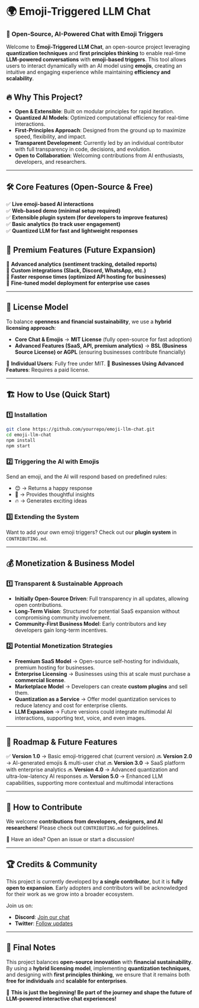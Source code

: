 # 🌍 Emoji-Triggered LLM Chat

### **🚀 Open-Source, AI-Powered Chat with Emoji Triggers**

Welcome to **Emoji-Triggered LLM Chat**, an open-source project leveraging **quantization techniques** and **first principles thinking** to enable real-time **LLM-powered conversations** with **emoji-based triggers**. This tool allows users to interact dynamically with an AI model using **emojis**, creating an intuitive and engaging experience while maintaining **efficiency and scalability**.

## 🔥 **Why This Project?**

- **Open & Extensible**: Built on modular principles for rapid iteration.
- **Quantized AI Models**: Optimized computational efficiency for real-time interactions.
- **First-Principles Approach**: Designed from the ground up to maximize speed, flexibility, and impact.
- **Transparent Development**: Currently led by an individual contributor with full transparency in code, decisions, and evolution.
- **Open to Collaboration**: Welcoming contributions from AI enthusiasts, developers, and researchers.

---

## 🛠️ **Core Features (Open-Source & Free)**

✅ **Live emoji-based AI interactions**\
✅ **Web-based demo (minimal setup required)**\
✅ **Extensible plugin system (for developers to improve features)**\
✅ **Basic analytics (to track user engagement)**\
✅ **Quantized LLM for fast and lightweight responses**

## 💎 **Premium Features (Future Expansion)**

🔹 **Advanced analytics (sentiment tracking, detailed reports)**\
🔹 **Custom integrations (Slack, Discord, WhatsApp, etc.)**\
🔹 **Faster response times (optimized API hosting for businesses)**\
🔹 **Fine-tuned model deployment for enterprise use cases**

---

## 📜 **License Model**

To balance **openness and financial sustainability**, we use a **hybrid licensing approach**:

- **Core Chat & Emojis** → **MIT License** (fully open-source for fast adoption)
- **Advanced Features (SaaS, API, premium analytics)** → **BSL (Business Source License) or AGPL** (ensuring businesses contribute financially)

🔹 **Individual Users**: Fully free under MIT. 🔹 **Businesses Using Advanced Features**: Requires a paid license.

---

## 🏗️ **How to Use (Quick Start)**

### 1️⃣ **Installation**

```bash
git clone https://github.com/yourrepo/emoji-llm-chat.git
cd emoji-llm-chat
npm install
npm start
```

### 2️⃣ **Triggering the AI with Emojis**

Send an emoji, and the AI will respond based on predefined rules:

- 😊 → Returns a happy response
- 🤔 → Provides thoughtful insights
- 🔥 → Generates exciting ideas

### 3️⃣ **Extending the System**

Want to add your own emoji triggers? Check out our **plugin system** in `CONTRIBUTING.md`.

---

## 💰 **Monetization & Business Model**

### **1️⃣ Transparent & Sustainable Approach**

- **Initially Open-Source Driven**: Full transparency in all updates, allowing open contributions.
- **Long-Term Vision**: Structured for potential SaaS expansion without compromising community involvement.
- **Community-First Business Model**: Early contributors and key developers gain long-term incentives.

### **2️⃣ Potential Monetization Strategies**

- **Freemium SaaS Model** → Open-source self-hosting for individuals, premium hosting for businesses.
- **Enterprise Licensing** → Businesses using this at scale must purchase a **commercial license**.
- **Marketplace Model** → Developers can create **custom plugins** and sell them.
- **Quantization as a Service** → Offer model quantization services to reduce latency and cost for enterprise clients.
- **LLM Expansion** → Future versions could integrate multimodal AI interactions, supporting text, voice, and even images.

---

## 📅 **Roadmap & Future Features**

✅ **Version 1.0** → Basic emoji-triggered chat (current version)
🔜 **Version 2.0** → AI-generated emojis & multi-user chat
🔜 **Version 3.0** → SaaS platform with enterprise analytics
🔜 **Version 4.0** → Advanced quantization and ultra-low-latency AI responses
🔜 **Version 5.0** → Enhanced LLM capabilities, supporting more contextual and multimodal interactions

---

## 🤝 **How to Contribute**

We welcome **contributions from developers, designers, and AI researchers**! Please check out `CONTRIBUTING.md` for guidelines.

📩 Have an idea? Open an issue or start a discussion!

---

## 🏆 **Credits & Community**

This project is currently developed by **a single contributor**, but it is **fully open to expansion**. Early adopters and contributors will be acknowledged for their work as we grow into a broader ecosystem.

Join us on:

- **Discord**: [Join our chat](#)
- **Twitter**: [Follow updates](#)

---

## 📜 **Final Notes**

This project balances **open-source innovation** with **financial sustainability**. By using a **hybrid licensing model**, implementing **quantization techniques**, and designing with **first principles thinking**, we ensure that it remains both **free for individuals** and **scalable for enterprises**.

🚀 **This is just the beginning! Be part of the journey and shape the future of LLM-powered interactive chat experiences!**

